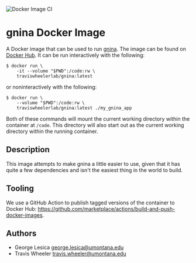![Docker Image CI](https://github.com/TravisWheelerLab/gnina-image/workflows/Docker%20Image%20CI/badge.svg)

# gnina Docker Image

A Docker image that can be used to run [gnina](https://github.com/gnina/gnina).
The image can be found on
[Docker Hub](https://hub.docker.com/repository/docker/traviswheelerlab/gnina).
It can be run interactively with the following:

```
$ docker run \
    -it --volume "$PWD":/code:rw \
    traviswheelerlab/gnina:latest
```


or noninteractively with the following:

```
$ docker run \
    --volume "$PWD":/code:rw \
    traviswheelerlab/gnina:latest ./my_gnina_app
```

Both of these commands will mount the current working directory within the
container at `/code`. This directory will also start out as the current working
directory within the running container.

## Description

This image attempts to make gnina a little easier to use, given that it has
quite a few dependencies and isn't the easiest thing in the world to build.

## Tooling

We use a GitHub Action to publish tagged versions of the container to Docker
Hub: <https://github.com/marketplace/actions/build-and-push-docker-images>.

## Authors

  * George Lesica <george.lesica@umontana.edu>
  * Travis Wheeler <travis.wheeler@umontana.edu>

